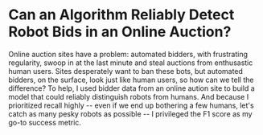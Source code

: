 # Can an Algorithm Reliably Detect Robot Bids in an Online Auction?

Online auction sites have a problem: automated bidders, with frustrating regularity, swoop in at the last minute and steal auctions from enthusastic human users. Sites desperately want to ban these bots, but automated bidders, on the surface, look just like human users, so how can we tell the difference? To help, I used bidder data from an online aution site to build a model that could reliably distinguish robots from humans. And because I prioritized recall highly -- even if we end up bothering a few humans, let's catch as many pesky robots as possible -- I privileged the F1 score as my go-to success metric.
